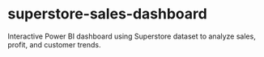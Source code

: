 # superstore-sales-dashboard
Interactive Power BI dashboard using Superstore dataset to analyze sales, profit, and customer trends.
